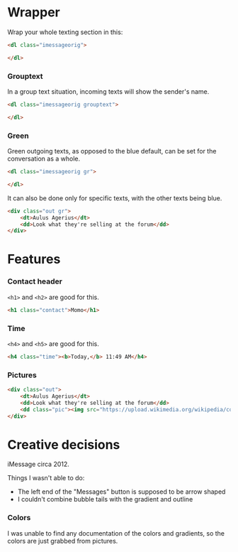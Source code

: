 # Wrapper
Wrap your whole texting section in this:
```html
<dl class="imessageorig">

</dl>
```
### Grouptext
In a group text situation, incoming texts will show the sender's name.
```html
<dl class="imessageorig grouptext">

</dl>
```
### Green
Green outgoing texts, as opposed to the blue default, can be set for the conversation as a whole.
```html
<dl class="imessageorig gr">

</dl>
```
It can also be done only for specific texts, with the other texts being blue.
```html
<div class="out gr">
	<dt>Aulus Agerius</dt>
	<dd>Look what they're selling at the forum</dd>
</div>
```

# Features
### Contact header
`<h1>` and `<h2>` are good for this.
```html
<h1 class="contact">Momo</h1>
```

### Time
`<h4>` and `<h5>` are good for this.
```html
<h4 class="time"><b>Today,</b> 11:49 AM</h4>
```

### Pictures
```html
<div class="out">
	<dt>Aulus Agerius</dt>
	<dd>Look what they're selling at the forum</dd>
	<dd class="pic"><img src="https://upload.wikimedia.org/wikipedia/commons/7/71/Uncrossed_gladius.jpg" /></dd>
</div>
```

# Creative decisions
iMessage circa 2012.

Things I wasn't able to do:
* The left end of the "Messages" button is supposed to be arrow shaped
* I couldn't combine bubble tails with the gradient and outline

### Colors
I was unable to find any documentation of the colors and gradients, so the colors are just grabbed from pictures.
